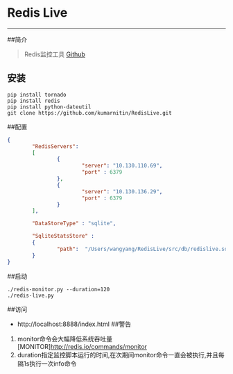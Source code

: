 # Redis Live

-------------------

##简介
>Redis监控工具
>[Github](https://github.com/nkrode/RedisLive)
## 安装

``` shell
pip install tornado
pip install redis
pip install python-dateutil
git clone https://github.com/kumarnitin/RedisLive.git
```
##配置
``` json
{
        "RedisServers":
        [
                {
                        "server": "10.130.110.69",
                        "port" : 6379
                },
                {
                        "server": "10.130.136.29",
                        "port" : 6379
                }
        ],

        "DataStoreType" : "sqlite",

        "SqliteStatsStore" :
        {
                "path":  "/Users/wangyang/RedisLive/src/db/redislive.sqlite"
        }
}
```
##启动
``` shell
./redis-monitor.py --duration=120
./redis-live.py
```
##访问
* http://localhost:8888/index.html
##警告
1. monitor命令会大幅降低系统吞吐量[MONITOR]http://redis.io/commands/monitor
2. duration指定监控脚本运行的时间,在次期间monitor命令一直会被执行,并且每隔1s执行一次info命令
